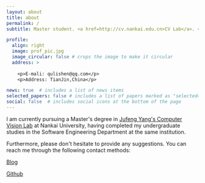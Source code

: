 ```yaml
---
layout: about
title: about
permalink: /
subtitle: Master student. <a href=http://cv.nankai.edu.cn>CV Lab</a>. <a href=http://cv.nankai.edu.cn>Nankai University</a>.

profile:
  align: right
  image: prof_pic.jpg
  image_circular: false # crops the image to make it circular
  address: >
    
    <p>E-mali: qulishen@qq.com</p>
    <p>Address: TianJin,China</p>

news: true  # includes a list of news items
selected_papers: false # includes a list of papers marked as "selected={true}"
social: false  # includes social icons at the bottom of the page
---
```

I am currently pursuing a Master's degree in [Jufeng Yang's Computer Vision Lab](http://cv.nankai.edu.cn/) at Nankai University, having completed my undergraduate studies in the Software Engineering Department at the same institution.

Furthermore, please don't hesitate to provide any suggestions. You can reach me through the following contact methods:

[Blog](https://41g09512r6.goho.co/)

[Github](https://github.com/qulishen)
